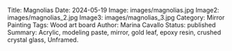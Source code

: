 Title: Magnolias
Date: 2024-05-19
Image: images/magnolias.jpg
Image2: images/magnolias_2.jpg
Image3: images/magnolias_3.jpg
Category: Mirror Painting
Tags: Wood art board
Author: Marina Cavallo
Status: published
Summary: Acrylic, modeling paste, mirror, gold leaf, epoxy resin, crushed crystal glass, Unframed. 
